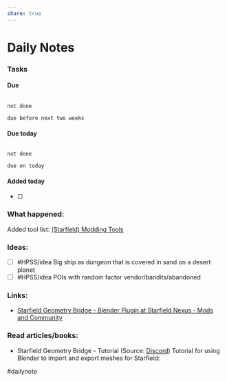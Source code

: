 ```yaml
---
share: true
---
```

# Daily Notes

### Tasks

#### Due

```tasks

not done

due before next two weeks

```

#### Due today

```tasks

not done

due on today

```

#### Added today

- [ ]

### What happened:

Added tool list: [(Starfield) Modding Tools]((Starfield)%20Modding%20Tools.md)

### Ideas:

- [ ] #HPSS/idea Big ship as dungeon that is covered in sand on a desert planet
- [ ] #HPSS/idea POIs with random factor vendor/bandits/abandoned

### Links:

- [Starfield Geometry Bridge - Blender Plugin at Starfield Nexus - Mods and Community](https://www.nexusmods.com/starfield/mods/4360)
### Read articles/books:
- Starfield Geometry Bridge - Tutorial (Source: [Discord](https://discord.gg/4eKExKkKF7))
  Tutorial for using Blender to import and export meshes for Starfield:

#dailynote 